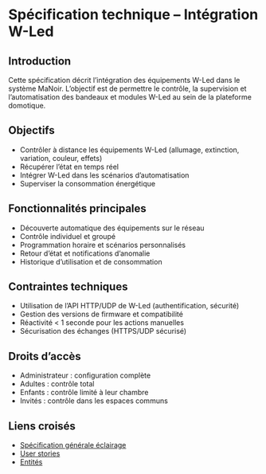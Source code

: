 # Spécification technique – Intégration W-Led

## Introduction

Cette spécification décrit l’intégration des équipements W-Led dans le système MaNoir. L’objectif est de permettre le contrôle, la supervision et l’automatisation des bandeaux et modules W-Led au sein de la plateforme domotique.

## Objectifs
- Contrôler à distance les équipements W-Led (allumage, extinction, variation, couleur, effets)
- Récupérer l’état en temps réel
- Intégrer W-Led dans les scénarios d’automatisation
- Superviser la consommation énergétique

## Fonctionnalités principales
- Découverte automatique des équipements sur le réseau
- Contrôle individuel et groupé
- Programmation horaire et scénarios personnalisés
- Retour d’état et notifications d’anomalie
- Historique d’utilisation et de consommation

## Contraintes techniques
- Utilisation de l’API HTTP/UDP de W-Led (authentification, sécurité)
- Gestion des versions de firmware et compatibilité
- Réactivité < 1 seconde pour les actions manuelles
- Sécurisation des échanges (HTTPS/UDP sécurisé)

## Droits d’accès
- Administrateur : configuration complète
- Adultes : contrôle total
- Enfants : contrôle limité à leur chambre
- Invités : contrôle dans les espaces communs

## Liens croisés
- [Spécification générale éclairage](spec-eclairage.md)
- [User stories](../../user-stories/)
- [Entités](../../entites/)
